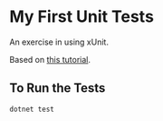 # My First Unit Tests

An exercise in using xUnit.

Based on [this tutorial](https://xunit.net/docs/getting-started/netcore/cmdline).

## To Run the Tests

```bash
dotnet test
```
